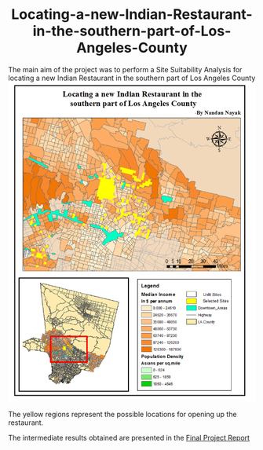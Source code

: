 <h1 align="center"> Locating-a-new-Indian-Restaurant-in-the-southern-part-of-Los-Angeles-County</h1>
The main aim of the project was to perform a Site Suitability Analysis for locating a new Indian Restaurant in the southern part of Los Angeles County

<img src="https://github.com/NandanNayak/Locating-a-new-Indian-Restaurant-in-the-southern-part-of-Los-Angeles-County/blob/master/FinalMap.png">

<p>The yellow regions represent the possible locations for opening up the restaurant.</p>
<p>The intermediate results obtained are presented in the <a href="https://github.com/NandanNayak/Locating-a-new-Indian-Restaurant-in-the-southern-part-of-Los-Angeles-County/blob/master/Final%20Report-NandanNayak.pdf">Final Project Report</a></p>
